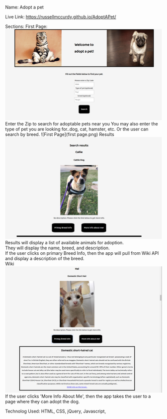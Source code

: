 Name: Adopt a pet

Live Link:  https://russellmccurdy.github.io/AdoptAPet/

Sections:
First Page:  
![firstpage](firstpage.png)
Enter the Zip to search for adoptable pets near you
You may also enter the type of pet you are looking for..dog, cat, hamster, etc.
Or the user can search by breed.
![First Page](first page.png)
Results
![results](results.png)
Results will display a list of available animals for adoption.  
 They will display the name, breed, and description.  
 If the user clicks on primary Breed Info, then the app will pull from Wiki API and display a description of the breed.  
 Wiki
![wiki](wiki.png)
If the user clicks 'More Info About Me', then the app takes the user to a page where they can adopt the dog.

Technolog Used: HTML, CSS, jQuery, Javascript,
